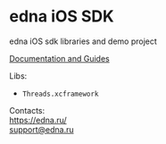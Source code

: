 # edna iOS SDK
edna iOS sdk libraries and demo project

[Documentation and Guides](../../wiki)

Libs:

- `Threads.xcframework`

Contacts:  
https://edna.ru/<br />support@edna.ru
